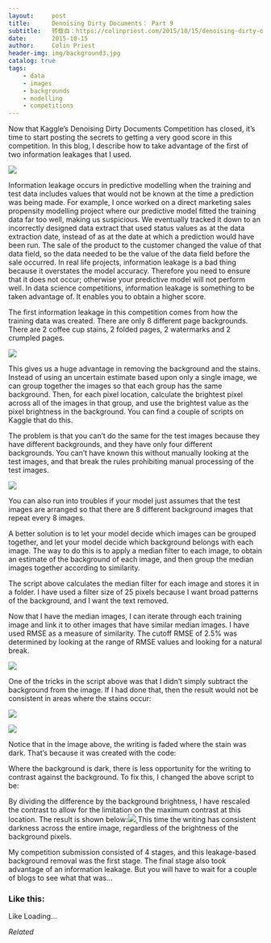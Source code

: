 ```yaml
---
layout:     post
title:      Denoising Dirty Documents： Part 9
subtitle:   转载自：https://colinpriest.com/2015/10/15/denoising-dirty-documents-part-9/
date:       2015-10-15
author:     Colin Priest
header-img: img/background3.jpg
catalog: true
tags:
    - data
    - images
    - backgrounds
    - modelling
    - competitions
---
```


Now that Kaggle’s Denoising Dirty Documents Competition has closed, it’s time to start posting the secrets to getting a very good score in this competition. In this blog, I describe how to take advantage of the first of two information leakages that I used.

[![](https://colinpriestdotcom.files.wordpress.com/2015/10/512px-broken-water-pipe-clip-art-380417.gif?w=228&h=300)
](https://colinpriestdotcom.files.wordpress.com/2015/10/512px-broken-water-pipe-clip-art-380417.gif)

Information leakage occurs in predictive modelling when the training and test data includes values that would not be known at the time a prediction was being made. For example, I once worked on a direct marketing sales propensity modelling project where our predictive model fitted the training data far too well, making us suspicious. We eventually tracked it down to an incorrectly designed data extract that used status values as at the data extraction date, instead of as at the date at which a prediction would have been run. The sale of the product to the customer changed the value of that data field, so the data needed to be the value of the data field before the sale occurred. In real life projects, information leakage is a bad thing because it overstates the model accuracy. Therefore you need to ensure that it does not occur; otherwise your predictive model will not perform well. In data science competitions, information leakage is something to be taken advantage of. It enables you to obtain a higher score.

The first information leakage in this competition comes from how the training data was created. There are only 8 different page backgrounds. There are 2 coffee cup stains, 2 folded pages, 2 watermarks and 2 crumpled pages.

[![](https://colinpriestdotcom.files.wordpress.com/2015/10/20151015-output-1.png?w=300&h=233)
](https://colinpriestdotcom.files.wordpress.com/2015/10/20151015-output-1.png)

This gives us a huge advantage in removing the background and the stains. Instead of using an uncertain estimate based upon only a single image, we can group together the images so that each group has the same background. Then, for each pixel location, calculate the brightest pixel across all of the images in that group, and use the brightest value as the pixel brightness in the background. You can find a couple of scripts on Kaggle that do this.

The problem is that you can’t do the same for the test images because they have different backgrounds, and they have only four different backgrounds. You can’t have known this without manually looking at the test images, and that break the rules prohibiting manual processing of the test images.

[![](https://colinpriestdotcom.files.wordpress.com/2015/10/20151015-output-2.png?w=300&h=233)
](https://colinpriestdotcom.files.wordpress.com/2015/10/20151015-output-2.png)

You can also run into troubles if your model just assumes that the test images are arranged so that there are 8 different background images that repeat every 8 images.

A better solution is to let your model decide which images can be grouped together, and let your model decide which background belongs with each image. The way to do this is to apply a median filter to each image, to obtain an estimate of the background of each image, and then group the median images together according to similarity.

The script above calculates the median filter for each image and stores it in a folder. I have used a filter size of 25 pixels because I want broad patterns of the background, and I want the text removed.

Now that I have the median images, I can iterate through each training image and link it to other images that have similar median images. I have used RMSE as a measure of similarity. The cutoff RMSE of 2.5% was determined by looking at the range of RMSE values and looking for a natural break.

[![](https://colinpriestdotcom.files.wordpress.com/2015/10/20151015-output-3.png?w=300&h=97)
](https://colinpriestdotcom.files.wordpress.com/2015/10/20151015-output-3.png)

One of the tricks in the script above was that I didn’t simply subtract the background from the image. If I had done that, then the result would not be consistent in areas where the stains occur:

[![](https://colinpriestdotcom.files.wordpress.com/2015/10/20151015-output-4.png?w=300&h=233)
](https://colinpriestdotcom.files.wordpress.com/2015/10/20151015-output-4.png)

[![](https://colinpriestdotcom.files.wordpress.com/2015/10/20151015-foreground-bad.png?w=300&h=233)
](https://colinpriestdotcom.files.wordpress.com/2015/10/20151015-foreground-bad.png)

Notice that in the image above, the writing is faded where the stain was dark. That’s because it was created with the code:

Where the background is dark, there is less opportunity for the writing to contrast against the background. To fix this, I changed the above script to be:

By dividing the difference by the background brightness, I have rescaled the contrast to allow for the limitation on the maximum contrast at this location. The result is shown below:[![](https://colinpriestdotcom.files.wordpress.com/2015/10/20151015-foreground-good.png?w=300&h=233)
](https://colinpriestdotcom.files.wordpress.com/2015/10/20151015-foreground-good.png)This time the writing has consistent darkness across the entire image, regardless of the brightness of the background pixels.

My competition submission consisted of 4 stages, and this leakage-based background removal was the first stage. The final stage also took advantage of an information leakage. But you will have to wait for a couple of blogs to see what that was…

### Like this:

Like Loading...


*Related*

